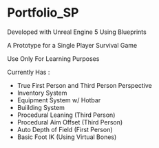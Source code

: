 # Portfolio_SP

Developed with Unreal Engine 5 Using Blueprints

A Prototype for a Single Player Survival Game

 Use Only For Learning Purposes

 Currently Has : 

 - True First Person and Third Person Perspective
 - Inventory System
 - Equipment System w/ Hotbar
 - Buiilding System
 - Procedural Leaning (Third Person)
 - Procedural Aim Offset (Third Person)
 - Auto Depth of Field (First Person)
 - Basic Foot IK (Using Virtual Bones)

